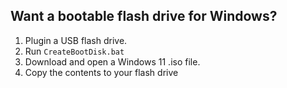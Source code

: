 ## Want a bootable flash drive for Windows? ##

1. Plugin a USB flash drive.
2. Run `CreateBootDisk.bat`
3. Download and open a Windows 11 .iso file.
4. Copy the contents to your flash drive
